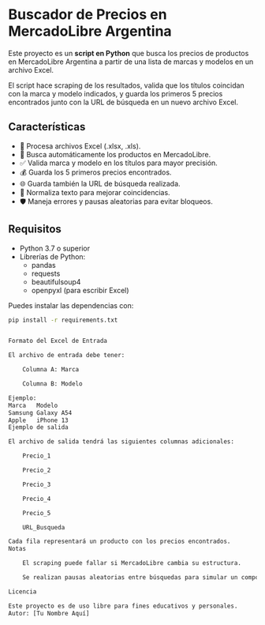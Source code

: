 # Buscador de Precios en MercadoLibre Argentina

Este proyecto es un **script en Python** que busca los precios de productos en MercadoLibre Argentina a partir de una lista de marcas y modelos en un archivo Excel.

El script hace scraping de los resultados, valida que los títulos coincidan con la marca y modelo indicados, y guarda los primeros 5 precios encontrados junto con la URL de búsqueda en un nuevo archivo Excel.

## Características

- 📄 Procesa archivos Excel (.xlsx, .xls).
- 🔎 Busca automáticamente los productos en MercadoLibre.
- ✅ Valida marca y modelo en los títulos para mayor precisión.
- 💰 Guarda los 5 primeros precios encontrados.
- 🌐 Guarda también la URL de búsqueda realizada.
- 🧹 Normaliza texto para mejorar coincidencias.
- 🛡️ Maneja errores y pausas aleatorias para evitar bloqueos.

## Requisitos

- Python 3.7 o superior
- Librerías de Python:
  - pandas
  - requests
  - beautifulsoup4
  - openpyxl (para escribir Excel)

Puedes instalar las dependencias con:

```bash
pip install -r requirements.txt


Formato del Excel de Entrada

El archivo de entrada debe tener:

    Columna A: Marca

    Columna B: Modelo

Ejemplo:
Marca	Modelo
Samsung	Galaxy A54
Apple	iPhone 13
Ejemplo de salida

El archivo de salida tendrá las siguientes columnas adicionales:

    Precio_1

    Precio_2

    Precio_3

    Precio_4

    Precio_5

    URL_Busqueda

Cada fila representará un producto con los precios encontrados.
Notas

    El scraping puede fallar si MercadoLibre cambia su estructura.

    Se realizan pausas aleatorias entre búsquedas para simular un comportamiento humano.

Licencia

Este proyecto es de uso libre para fines educativos y personales.
Autor: [Tu Nombre Aquí]
